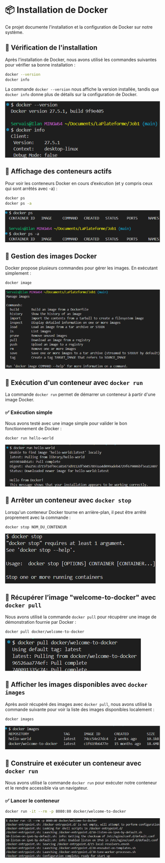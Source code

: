 # 📦 Installation de Docker

Ce projet documente l'installation et la configuration de Docker sur notre système.

## 🔹 Vérification de l'installation

Après l'installation de Docker, nous avons utilisé les commandes suivantes pour vérifier sa bonne installation :

```sh
docker --version
docker info
```

La commande `docker --version` nous affiche la version installée, tandis que `docker info` donne plus de détails sur la configuration de Docker.

![Vérification de Docker](image/image.png)

## 🔹 Affichage des conteneurs actifs

Pour voir les conteneurs Docker en cours d’exécution (et y compris ceux qui sont arrêtés avec -a) :

```sh
docker ps
docker ps -a
```
![Affichage des conteneurs actifs](image/image2.png)

## 🔹 Gestion des images Docker

Docker propose plusieurs commandes pour gérer les images. En exécutant simplement :

```sh
docker image
```

![Affichage des commands Docker disponibles](image/image3.png)

## 🔹 Exécution d'un conteneur avec `docker run`

La commande `docker run` permet de démarrer un conteneur à partir d'une image Docker.

### ✅ Exécution simple
Nous avons testé avec une image simple pour valider le bon fonctionnement de Docker :

```sh
docker run hello-world
```

![Start conteneur à partir image Docker](image/image4.png)

## 🔹 Arrêter un conteneur avec `docker stop`

Lorsqu'un conteneur Docker tourne en arrière-plan, il peut être arrêté proprement avec la commande :

```sh
docker stop NOM_DU_CONTENEUR
```

![Stop Docker](image/image5.png)

## 🔹 Récupérer l’image "welcome-to-docker" avec `docker pull`

Nous avons utilisé la commande `docker pull` pour récupérer une image de démonstration fournie par Docker :

```sh
docker pull docker/welcome-to-docker
```

![Pull image Docker](image/image6.png)

## 🔹 Afficher les images disponibles avec `docker images`

Après avoir récupéré des images avec `docker pull`, nous avons utilisé la commande suivante pour voir la liste des images disponibles localement :

```sh
docker images
```

![Afficher les images dispo](image/image7.png)

## 🔹 Construire et exécuter un conteneur avec `docker run`

Nous avons utilisé la commande `docker run` pour exécuter notre conteneur et le rendre accessible via un navigateur.

### ✅ Lancer le conteneur

```sh
docker run -it --rm -p 8080:80 docker/welcome-to-docker
```

![Exécution du conteneur Docker](image/image8.png)